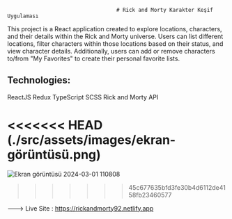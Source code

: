                                        # Rick and Morty Karakter Keşif Uygulaması

This project is a React application created to explore locations, characters, and their details within the Rick and Morty universe. Users can list different locations, filter characters within those locations based on their status, and view character details. Additionally, users can add or remove characters to/from "My Favorites" to create their personal favorite lists.

## Technologies:

ReactJS
Redux
TypeScript
SCSS
Rick and Morty API

<<<<<<< HEAD
(./src/assets/images/ekran-görüntüsü.png)
=======

![Ekran görüntüsü 2024-03-01 110808](https://github.com/hilmi77/ricky_and_morty_app/assets/120317069/5738a69b-d5b7-492a-9470-b9fc0020e2f2)

> > > > > > > 45c677635bfd3fe30b4d6112de4158fb23460577

---> Live Site : https://rickandmorty92.netlify.app
